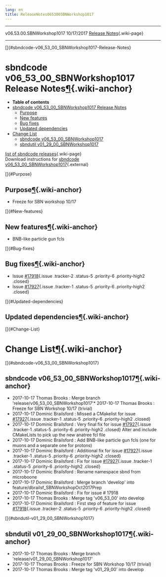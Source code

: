 ```yaml
---
lang: en
title: ReleaseNotes065300SBNWorkshop1017
---
```


  --------------------------- ------------ -- -- ---------------------------------------------------------------------
  v06.53.00.SBNWorkshop1017   10/17/2017         [Release Notes](ReleaseNotes065300SBNWorkshop1017.html){.wiki-page}
  --------------------------- ------------ -- -- ---------------------------------------------------------------------

[]{#sbndcode-v06_53_00_SBNWorkshop1017-Release-Notes}

sbndcode v06\_53\_00\_SBNWorkshop1017 Release Notes[¶](#sbndcode-v06_53_00_SBNWorkshop1017-Release-Notes){.wiki-anchor}
=======================================================================================================================

-   **Table of contents**
-   [sbndcode v06\_53\_00\_SBNWorkshop1017 Release
    Notes](#sbndcode-v06_53_00_SBNWorkshop1017-Release-Notes)
    -   [Purpose](#Purpose)
    -   [New features](#New-features)
    -   [Bug fixes](#Bug-fixes)
    -   [Updated dependencies](#Updated-dependencies)
-   [Change List](#Change-List)
    -   [sbndcode
        v06\_53\_00\_SBNWorkshop1017](#sbndcode-v06_53_00_SBNWorkshop1017)
    -   [sbndutil
        v01\_29\_00\_SBNWorkshop1017](#sbndutil-v01_29_00_SBNWorkshop1017)

[list of sbndcode
releases](List_of_SBND_code_releases.html){.wiki-page}\
Download instructions for [sbndcode
v06\_53\_00\_SBNWorkshop1017](http://scisoft.fnal.gov/scisoft/bundles/sbnd/v06_53_00_SBNWorkshop1017/sbndcode-v06_53_00_SBNWorkshop1017.html){.external}

[]{#Purpose}

Purpose[¶](#Purpose){.wiki-anchor}
----------------------------------

-   Freeze for SBN workshop 10/17

[]{#New-features}

New features[¶](#New-features){.wiki-anchor}
--------------------------------------------

-   BNB-like particle gun fcls

[]{#Bug-fixes}

Bug fixes[¶](#Bug-fixes){.wiki-anchor}
--------------------------------------

-   Issue
    [\#17918](/redmine/issues/17918 "Feature: Store true neutrino ID for each neutrino and each true particle in anatree (for matching) (Closed)"){.issue
    .tracker-2 .status-5 .priority-6 .priority-high2 .closed}
-   Issue
    [\#17927](/redmine/issues/17927 "Bug: anatree fcl does not correctly store cosmic ray information for BNB + cosmic overlays (Closed)"){.issue
    .tracker-1 .status-5 .priority-6 .priority-high2 .closed}

[]{#Updated-dependencies}

Updated dependencies[¶](#Updated-dependencies){.wiki-anchor}
------------------------------------------------------------

[]{#Change-List}

Change List[¶](#Change-List){.wiki-anchor}
==========================================

[]{#sbndcode-v06_53_00_SBNWorkshop1017}

sbndcode v06\_53\_00\_SBNWorkshop1017[¶](#sbndcode-v06_53_00_SBNWorkshop1017){.wiki-anchor}
-------------------------------------------------------------------------------------------

-   2017-10-17 Thomas Brooks : Merge branch
    \'release/v06\_53\_00\_SBNWorkshop1017\'\* 2017-10-17 Thomas Brooks
    : Freeze for SBN Workshop 10/17 (trivial)
-   2017-10-17 Dominic Brailsford : Missed a CMakelist for issue
    [\#17927](/redmine/issues/17927 "Bug: anatree fcl does not correctly store cosmic ray information for BNB + cosmic overlays (Closed)"){.issue
    .tracker-1 .status-5 .priority-6 .priority-high2 .closed}
-   2017-10-17 Dominic Brailsford : Very final fix for issue
    [\#17927](/redmine/issues/17927 "Bug: anatree fcl does not correctly store cosmic ray information for BNB + cosmic overlays (Closed)"){.issue
    .tracker-1 .status-5 .priority-6 .priority-high2 .closed} Alter and
    include CMakeLists to pick up the new anatree fcl file
-   2017-10-17 Dominic Brailsford : Add BNB-like particle gun fcls (one
    for muons and a separate one for protons)
-   2017-10-17 Dominic Brailsford : Additional fix for issue
    [\#17927](/redmine/issues/17927 "Bug: anatree fcl does not correctly store cosmic ray information for BNB + cosmic overlays (Closed)"){.issue
    .tracker-1 .status-5 .priority-6 .priority-high2 .closed}
-   2017-10-17 Dominic Brailsford : Fix for issue
    [\#17927](/redmine/issues/17927 "Bug: anatree fcl does not correctly store cosmic ray information for BNB + cosmic overlays (Closed)"){.issue
    .tracker-1 .status-5 .priority-6 .priority-high2 .closed}
-   2017-10-17 Dominic Brailsford : Rename namespace sbnd from
    microboone
-   2017-10-17 Dominic Brailsford : Merge branch \'develop\' into
    feature/dbrailsf\_SBNWorkshopOct2017Prep
-   2017-10-17 Dominic Brailsford : Fix for issue \# 17918
-   2017-10-17 Thomas Brooks : Merge tag \'v06\_53\_00\' into develop
-   2017-10-17 Dominic Brailsford : First step of feature for issue
    [\#17918](/redmine/issues/17918 "Feature: Store true neutrino ID for each neutrino and each true particle in anatree (for matching) (Closed)"){.issue
    .tracker-2 .status-5 .priority-6 .priority-high2 .closed}

[]{#sbndutil-v01_29_00_SBNWorkshop1017}

sbndutil v01\_29\_00\_SBNWorkshop1017[¶](#sbndutil-v01_29_00_SBNWorkshop1017){.wiki-anchor}
-------------------------------------------------------------------------------------------

-   2017-10-17 Thomas Brooks : Merge branch
    \'release/v01\_29\_00\_SBNWorkshop1017\'
-   2017-10-17 Thomas Brooks : Freeze for SBN Workshop 10/17 (trivial)
-   2017-10-17 Thomas Brooks : Merge tag \'v01\_29\_00\' into develop

